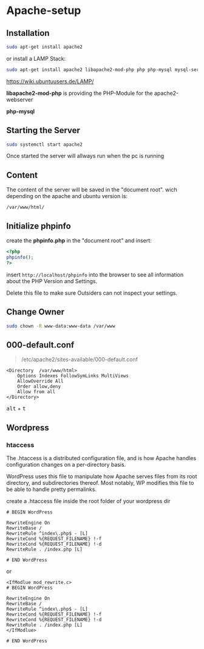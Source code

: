 # Apache-setup


## Installation

```bash
sudo apt-get install apache2
```

or install a LAMP Stack:

```bash
sudo apt-get install apache2 libapache2-mod-php php php-mysql mysql-server 
```

<https://wiki.ubuntuusers.de/LAMP/>

**libapache2-mod-php** is providing the PHP-Module for the apache2-webserver

**php-mysql** 


## Starting the Server

```bash
sudo systemctl start apache2 
```

Once started the server will allways run when the pc is running

## Content

The content of the server will be saved in the "document root". wich depending on the apache and ubuntu version is:

`/var/www/html/`

## Initialize phpinfo

create the **phpinfo.php** in the "document root" and insert:

```php
<?php
phpinfo();
?>
```

insert `http://localhost/phpinfo` into the browser to see all information about the PHP Version and Settings.

Delete this file to make sure Outsiders can not inspect your settings.

## Change Owner

```bash
sudo chown -R www-data:www-data /var/www
```

## 000-default.conf

> /etc/apache2/sites-available/000-default.conf

```config
<Directory  /var/www/html>
    Options Indexes FollowSymLinks MultiViews
    AllowOverride All
    Order allow,deny
    Allow from all
</Directory>
```

<kbd>alt</kbd> + <kbd>t</kbd>


## Wordpress

### htaccess

The .htaccess is a distributed configuration file, and is how Apache handles configuration changes on a per-directory basis.

WordPress uses this file to manipulate how Apache serves files from its root directory, and subdirectories thereof. Most notably, WP modifies this file to be able to handle pretty permalinks.

create a .htaccess file inside the root folder of your wordpress dir

```
# BEGIN WordPress

RewriteEngine On
RewriteBase /
RewriteRule ^index\.php$ - [L]
RewriteCond %{REQUEST_FILENAME} !-f
RewriteCond %{REQUEST_FILENAME} !-d
RewriteRule . /index.php [L]

# END WordPress
```

or

```
<IfModlue mod_rewrite.c>
# BEGIN WordPress

RewriteEngine On
RewriteBase /
RewriteRule ^index\.php$ - [L]
RewriteCond %{REQUEST_FILENAME} !-f
RewriteCond %{REQUEST_FILENAME} !-d
RewriteRule . /index.php [L]
</IfModlue>

# END WordPress
```
